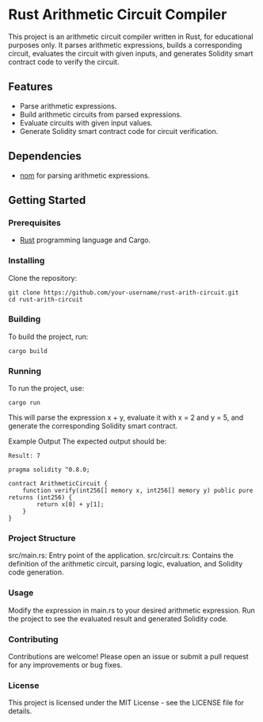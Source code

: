 # Rust Arithmetic Circuit Compiler

This project is an arithmetic circuit compiler written in Rust, for educational purposes only. It parses arithmetic expressions, builds a corresponding circuit, evaluates the circuit with given inputs, and generates Solidity smart contract code to verify the circuit.

## Features

- Parse arithmetic expressions.
- Build arithmetic circuits from parsed expressions.
- Evaluate circuits with given input values.
- Generate Solidity smart contract code for circuit verification.

## Dependencies

- [nom](https://crates.io/crates/nom) for parsing arithmetic expressions.

## Getting Started

### Prerequisites

- [Rust](https://www.rust-lang.org/tools/install) programming language and Cargo.

### Installing

Clone the repository:

    git clone https://github.com/your-username/rust-arith-circuit.git
    cd rust-arith-circuit

### Building

To build the project, run:

    cargo build

### Running

To run the project, use:

    cargo run

This will parse the expression x + y, evaluate it with x = 2 and y = 5, and generate the corresponding Solidity smart contract.

Example Output
The expected output should be:

    Result: 7

    pragma solidity ^0.8.0;

    contract ArithmeticCircuit {
        function verify(int256[] memory x, int256[] memory y) public pure returns (int256) {
            return x[0] + y[1];
        }
    }

### Project Structure

src/main.rs: Entry point of the application.
src/circuit.rs: Contains the definition of the arithmetic circuit, parsing logic, evaluation, and Solidity code generation.

### Usage

Modify the expression in main.rs to your desired arithmetic expression.
Run the project to see the evaluated result and generated Solidity code.

### Contributing
Contributions are welcome! Please open an issue or submit a pull request for any improvements or bug fixes.

### License
This project is licensed under the MIT License - see the LICENSE file for details.
